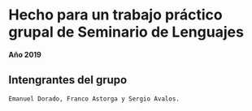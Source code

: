 
# Hecho para un trabajo práctico grupal de Seminario de Lenguajes

**Año 2019**
## Intengrantes del grupo
```
Emanuel Dorado, Franco Astorga y Sergio Avalos.
```